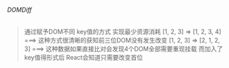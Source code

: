###### DOMDiff
> 通过赋予DOM不同 key值的方式 实现最少资源消耗
> [1, 2, 3] => [1, 2, 3, 4] ===> 这种方式很清晰的获知前三位DOM没有发生改变
> [1, 2, 3] => [2, 1, 2, 3] ===> 这种数据如果直接比对会发现4个DOM全部需要重现挂载
> 而加入了key值得形式后 React会知道只需要改变首位